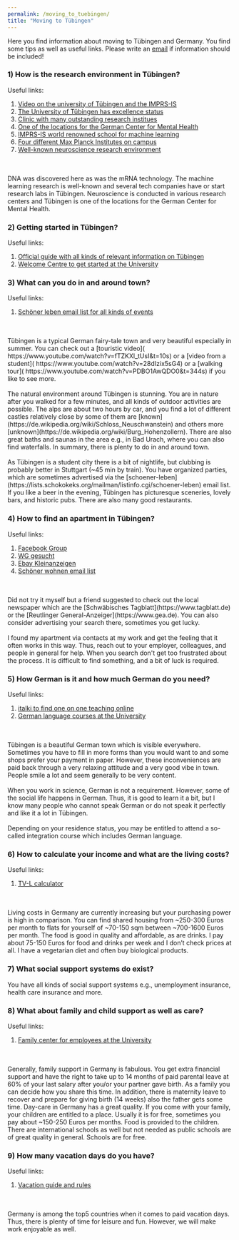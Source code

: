 ```yaml
---
permalink: /moving_to_tuebingen/
title: "Moving to Tübingen"
---
```

Here you find information about moving to Tübingen and Germany. You find some tips as well as useful links. Please write an [email](mailto:dr.thomas.wolfers@gmail.com) if information should be included! 

### 1) How is the research environment in Tübingen?<br>
Useful links:<br>
1) [Video on the university of Tübingen and the IMPRS-IS](https://www.youtube.com/watch?v=FCJsNGT2diw) <br>
2) [The University of Tübingen has excellence status](http://uni-tuebingen.de) <br>
3) [Clinic with many outstanding research institues](https://de.wikipedia.org/wiki/Universitätsklinikum_Tübingen)<br>
4) [One of the locations for the German Center for Mental Health](https://dzhk.de/en/news/latest-news/article/germany-establishes-two-new-centres-for-health-research/) <br>
5) [IMPRS-IS world renowned school for machine learning](https://imprs.is.mpg.de) <br>
6) [Four different Max Planck Institutes on campus](https://tuebingen.mpg.de/startseite) <br>
7) [Well-known neuroscience research environment](https://tuebingenresearchcampus.com/research-in-tuebingen/tnc/)
<br>
<br>
DNA was discovered here as was the mRNA technology. The machine learning research is well-known and several tech companies have or start research labs in Tübingen. Neuroscience is conducted in various research centers and Tübingen is one of the locations for the German Center for Mental Health.

### 2) Getting started in Tübingen? <br>
Useful links: <br>
1) [Official guide with all kinds of relevant information on Tübingen](https://www.tuebingen.de/Dateien/broschuere_willkommen_englisch.pdf)<br>
2) [Welcome Centre to get started at the University](https://uni-tuebingen.de/en/international/welcome-center/registration/)

### 3) What can you do in and around town? <br>
Useful links: <br>
1) [Schöner leben email list for all kinds of events](https://lists.schokokeks.org/mailman/listinfo.cgi/schoener-leben)
<br>
<br>
Tübingen is a typical German fairy-tale town and very beautiful especially in summer. You can check out a [touristic video]( https://www.youtube.com/watch?v=fTZKXl_tUsI&t=10s) or a [video from a student]( https://www.youtube.com/watch?v=28dIzix5sG4) or a [walking tour]( https://www.youtube.com/watch?v=PDBO1AwQDO0&t=344s) if you like to see more.
<br>
<br>
The natural environment around Tübingen is stunning. You are in nature after you walked for a few minutes, and all kinds of outdoor activities are possible. The alps are about two hours by car, and you find a lot of different castles relatively close by some of them are [known](https://de.wikipedia.org/wiki/Schloss_Neuschwanstein) and others more [unknown](https://de.wikipedia.org/wiki/Burg_Hohenzollern). There are also great baths and saunas in the area e.g., in Bad Urach, where you can also find waterfalls. In summary, there is plenty to do in and around town.
<br>
<br>
As Tübingen is a student city there is a bit of nightlife, but clubbing is probably better in Stuttgart (~45 min by train). You have organized parties, which are sometimes advertised via the [schoener-leben](https://lists.schokokeks.org/mailman/listinfo.cgi/schoener-leben) email list. If you like a beer in the evening, Tübingen has picturesque sceneries, lovely bars, and historic pubs. There are also many good restaurants.

### 4) How to find an apartment in Tübingen? <br>
Useful links:<br>
1) [Facebook Group](https://www.facebook.com/groups/Tuebingen.Immo)<br>
2) [WG gesucht](https://www.wg-gesucht.de)<br>
3) [Ebay Kleinanzeigen](https://www.ebay-kleinanzeigen.de)<br>
4) [Schöner wohnen email list](https://lists.schokokeks.org/mailman/listinfo.cgi/schoener-wohnen)
<br>
<br>
Did not try it myself but a friend suggested to check out the local newspaper which are the [Schwäbisches Tagblatt](https://www.tagblatt.de) or the [Reutlinger General-Anzeiger](https://www.gea.de). You can also consider advertising your search there, sometimes you get lucky. 
<br>
<br>
I found my apartment via contacts at my work and get the feeling that it often works in this way. Thus, reach out to your employer, colleagues, and people in general for help. When you search don't get too frustrated about the process. It is difficult to find something, and a bit of luck is required.

### 5) How German is it and how much German do you need?<br>
Useful links:<br>
1) [italki to find one on one teaching online](https://www.italki.com)<br>
2) [German language courses at the University](https://uni-tuebingen.de/en/international/welcome-center/guide-for-international-researchers/german-language-courses/)
<br>
<br>
Tübingen is a beautiful German town which is visible everywhere. Sometimes you have to fill in more forms than you would want to and some shops prefer your payment in paper. However, these inconveniences are paid back through a very relaxing attitude and a very good vibe in town. People smile a lot and seem generally to be very content.
<br>
<br>
When you work in science, German is not a requirement. However, some of the social life happens in German. Thus, it is good to learn it a bit, but I know many people who cannot speak German or do not speak it perfectly and like it a lot in Tübingen.
<br>
<br>
Depending on your residence status, you may be entitled to attend a so-called integration course which includes German language.

### 6) How to calculate your income and what are the living costs? <br>
Useful links:<br>
1) [TV-L calculator](https://www.oeffentlichen-dienst.de/rechner/339-2022/3846-tv-l-2022.html)
<br>
<br>
Living costs in Germany are currently increasing but your purchasing power is high in comparison. You can find shared housing from ~250-300 Euros per month to flats for yourself of ~70-150 sqm between ~700-1600 Euros per month. The food is good in quality and affordable, as are drinks. I pay about 75-150 Euros for food and drinks per week and I don’t check prices at all. I have a vegetarian diet and often buy biological products.

### 7) What social support systems do exist?<br>

You have all kinds of social support systems e.g., unemployment insurance, health care insurance and more. 

### 8) What about family and child support as well as care?<br>
Useful links:<br>
1) [Family center for employees at the University](https://uni-tuebingen.de/en/international/welcome-center/guide-for-international-researchers/family-and-children/)
<br>
<br>
Generally, family support in Germany is fabulous. You get extra financial support and have the right to take up to 14 months of paid parental leave at 60% of your last salary after you/or your partner gave birth. As a family you can decide how you share this time. In addition, there is maternity leave to recover and prepare for giving birth (14 weeks) also the father gets some time. Day-care in Germany has a great quality. If you come with your family, your children are entitled to a place. Usually it is for free, sometimes you pay about ~150-250 Euros per months. Food is provided to the children. There are international schools as well but not needed as public schools are of great quality in general. Schools are for free.

### 9) How many vacation days do you have?<br>
Useful links:<br>
1) [Vacation guide and rules](https://www.simplegermany.com/vacation-days-in-germany/) 
<br>
<br>
Germany is among the top5 countries when it comes to paid vacation days. Thus, there is plenty of time for leisure and fun. However, we will make work enjoyable as well. 

